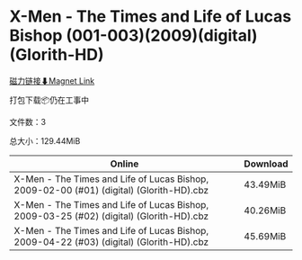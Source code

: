 # X-Men - The Times and Life of Lucas Bishop (001-003)(2009)(digital)(Glorith-HD)

[磁力链接⬇Magnet Link](magnet:?xt=urn:btih:0baa3b0860aa672d83046d6a61c19772b4343d9d&dn=X-Men%20-%20The%20Times%20and%20Life%20of%20Lucas%20Bishop%20%28001-003%29%282009%29%28digital%29%28Glorith-HD%29)

打包下载📦仍在工事中

文件数：3

总大小：129.44MiB

Online | Download
--- | ---
X-Men - The Times and Life of Lucas Bishop, 2009-02-00 (#01) (digital) (Glorith-HD).cbz | 43.49MiB
X-Men - The Times and Life of Lucas Bishop, 2009-03-25 (#02) (digital) (Glorith-HD).cbz | 40.26MiB
X-Men - The Times and Life of Lucas Bishop, 2009-04-22 (#03) (digital) (Glorith-HD).cbz | 45.69MiB